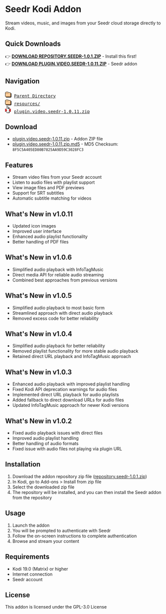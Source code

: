 # Seedr Kodi Addon

Stream videos, music, and images from your Seedr cloud storage directly to Kodi.

## Quick Downloads

👉 **[DOWNLOAD REPOSITORY.SEEDR-1.0.1.ZIP](../repository.seedr-1.0.1.zip)** - Install this first!  
👉 **[DOWNLOAD PLUGIN.VIDEO.SEEDR-1.0.11.ZIP](plugin.video.seedr-1.0.11.zip)** - Seedr addon

## Navigation

<pre>
<img src="../icons/folder.gif" alt="[DIR]"> <a href="../">Parent Directory</a>
<img src="../icons/folder.gif" alt="[DIR]"> <a href="resources/">resources/</a>
<img src="../icons/compressed.gif" alt="[ZIP]"> <a href="plugin.video.seedr-1.0.11.zip">plugin.video.seedr-1.0.11.zip</a>
</pre>

## Download

- [plugin.video.seedr-1.0.11.zip](../plugin.video.seedr-1.0.11.zip) - Addon ZIP file
- [plugin.video.seedr-1.0.11.zip.md5](../plugin.video.seedr-1.0.11.zip.md5) - MD5 Checksum: `8F5C5A405ED80B7825AA9D59C3028FC3`

## Features

- Stream video files from your Seedr account
- Listen to audio files with playlist support
- View image files and PDF previews
- Support for SRT subtitles
- Automatic subtitle matching for videos

## What's New in v1.0.11

- Updated icon images
- Improved user interface
- Enhanced audio playlist functionality
- Better handling of PDF files

## What's New in v1.0.6

- Simplified audio playback with InfoTagMusic
- Direct media API for reliable audio streaming
- Combined best approaches from previous versions

## What's New in v1.0.5

- Simplified audio playback to most basic form
- Streamlined approach with direct audio playback
- Removed excess code for better reliability

## What's New in v1.0.4

- Simplified audio playback for better reliability
- Removed playlist functionality for more stable audio playback
- Retained direct URL playback and InfoTagMusic approach

## What's New in v1.0.3

- Enhanced audio playback with improved playlist handling
- Fixed Kodi API deprecation warnings for audio files
- Implemented direct URL playback for audio playlists
- Added fallback to direct download URLs for audio files
- Updated InfoTagMusic approach for newer Kodi versions

## What's New in v1.0.2

- Fixed audio playback issues with direct files
- Improved audio playlist handling
- Better handling of audio formats
- Fixed issue with audio files not playing via plugin URL

## Installation

1. Download the addon repository zip file ([repository.seedr-1.0.1.zip](../repository.seedr-1.0.1.zip))
2. In Kodi, go to Add-ons > Install from zip file
3. Select the downloaded zip file
4. The repository will be installed, and you can then install the Seedr addon from the repository

## Usage

1. Launch the addon
2. You will be prompted to authenticate with Seedr
3. Follow the on-screen instructions to complete authentication
4. Browse and stream your content

## Requirements

- Kodi 19.0 (Matrix) or higher
- Internet connection
- Seedr account

## License

This addon is licensed under the GPL-3.0 License
